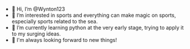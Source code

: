 - 👋 Hi, I’m @Wynton123
- 👀 I’m interested in sports and everything can make magic on sports, especially sports related to the sea.
- 🌱 I’m currently learning python at the very early stage, trying to apply it to my surging ideas.
- 📢 I'm always looking forward to new things!

<!---
Wynton123/Wynton123 is a ✨ special ✨ repository because its `README.md` (this file) appears on your GitHub profile.
You can click the Preview link to take a look at your changes.
--->

